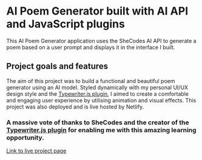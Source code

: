 # AI Poem Generator built with AI API and JavaScript plugins

This AI Poem Generator application uses the SheCodes AI API to generate a poem based on a user prompt and displays it in the interface I built.

## Project goals and features

The aim of this project was to build a functional and beautiful poem generator using an AI model. Styled dynamically with my personal UI/UX design style and the [Typewriter.js plugin](https://github.com/tameemsafi/typewriterjs), I aimed to create a comfortable and engaging user experience by utilising animation and visual effects. This project was also deployed and is live hosted by Netlify.

### A massive vote of thanks to SheCodes and the creator of the [Typewriter.js plugin](https://github.com/tameemsafi/typewriterjs) for enabling me with this amazing learning opportunity. 

[Link to live project page](https://comfy-nougat-dc4268.netlify.app/)
